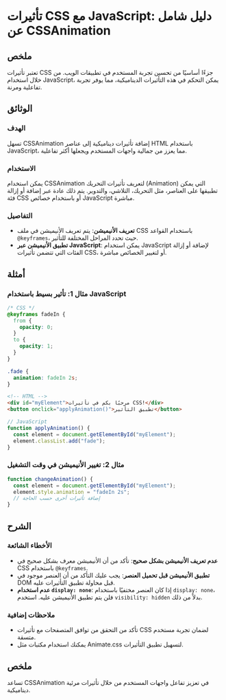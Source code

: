 <!--
Meta Description: # تأثيرات CSS مع JavaScript: دليل شامل عن CSSAnimation ## ملخص تعتبر تأثيرات CSS جزءًا أساسيًا من تحسين تجربة المستخدم في تطبيقات الويب. من خلال استخد...
Meta Keywords: css, javascript, تأثيرات, الأنيميشن, باستخدام
-->

# تأثيرات CSS مع JavaScript: دليل شامل عن CSSAnimation

## ملخص
تعتبر تأثيرات CSS جزءًا أساسيًا من تحسين تجربة المستخدم في تطبيقات الويب. من خلال استخدام JavaScript، يمكن التحكم في هذه التأثيرات الديناميكية، مما يوفر تجربة تفاعلية ومرنة.

## الوثائق
### الهدف
تسهل CSSAnimation إضافة تأثيرات ديناميكية إلى عناصر HTML باستخدام JavaScript، مما يعزز من جمالية واجهات المستخدم ويجعلها أكثر تفاعلية.

### الاستخدام
يمكن استخدام CSSAnimation لتعريف تأثيرات التحريك (Animation) التي يمكن تطبيقها على العناصر، مثل التحريك، التلاشي، والتدوير. يتم ذلك عادة عبر إضافة أو إزالة فئة CSS أو باستخدام خصائص JavaScript مباشرة.

### التفاصيل
- **تعريف الأنيميشن**: يتم تعريف الأنيميشن في ملف CSS باستخدام القواعد `@keyframes`، حيث تحدد المراحل المختلفة للتأثير.
- **تطبيق الأنيميشن عبر JavaScript**: يمكن استخدام JavaScript لإضافة أو إزالة الفئات التي تتضمن تأثيرات CSS، أو لتغيير الخصائص مباشرة.

## أمثلة
### مثال 1: تأثير بسيط باستخدام JavaScript
```css
/* CSS */
@keyframes fadeIn {
  from {
    opacity: 0;
  }
  to {
    opacity: 1;
  }
}

.fade {
  animation: fadeIn 2s;
}
```
```html
<!-- HTML -->
<div id="myElement">مرحبًا بكم في تأثيرات CSS!</div>
<button onclick="applyAnimation()">تطبيق التأثير</button>
```
```javascript
// JavaScript
function applyAnimation() {
  const element = document.getElementById("myElement");
  element.classList.add("fade");
}
```

### مثال 2: تغيير الأنيميشن في وقت التشغيل
```javascript
function changeAnimation() {
  const element = document.getElementById("myElement");
  element.style.animation = "fadeIn 2s";
  // إضافة تأثيرات أخرى حسب الحاجة
}
```

## الشرح
### الأخطاء الشائعة
- **عدم تعريف الأنيميشن بشكل صحيح**: تأكد من أن الأنيميشن معرف بشكل صحيح في CSS باستخدام `@keyframes`.
- **تطبيق الأنيميشن قبل تحميل العنصر**: يجب عليك التأكد من أن العنصر موجود في DOM قبل محاولة تطبيق التأثيرات عليه.
- **عدم استخدام `display: none`**: إذا كان العنصر مختفيًا باستخدام `display: none`، فلن يتم تطبيق الأنيميشن عليه. استخدم `visibility: hidden` بدلاً من ذلك.

### ملاحظات إضافية
- تأكد من التحقق من توافق المتصفحات مع تأثيرات CSS لضمان تجربة مستخدم متسقة.
- يمكنك استخدام مكتبات مثل Animate.css لتسهيل تطبيق التأثيرات.

## ملخص
تساعد CSSAnimation في تعزيز تفاعل واجهات المستخدم من خلال تأثيرات مرئية ديناميكية.
